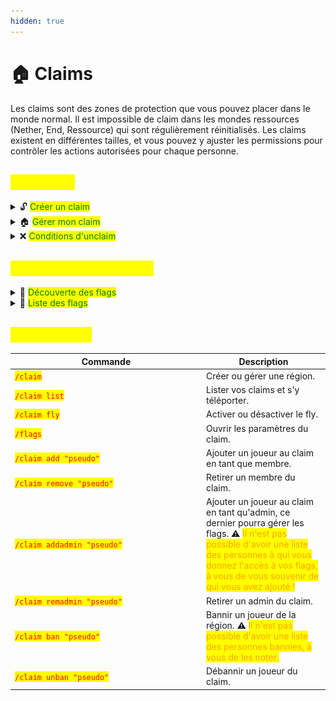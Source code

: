 ```yaml
---
hidden: true
---
```


# 🏠 Claims

Les claims sont des zones de protection que vous pouvez placer dans le monde normal. Il est impossible de claim dans les mondes ressources (Nether, End, Ressource) qui sont régulièrement réinitialisés. Les claims existent en différentes tailles, et vous pouvez y ajuster les permissions pour contrôler les actions autorisées pour chaque personne.



## <mark style="color:yellow;">Utilisation</mark>

<details>

<summary><span data-gb-custom-inline data-tag="emoji" data-code="1f513">🔓</span> <mark style="color:green;">Créer un claim</mark></summary>

Pour ouvrir l'interface de création du claim, tapez la commande <mark style="color:red;">`/claim`</mark>.

<img src="../../.gitbook/assets/image (22).png" alt="" data-size="original">



* <mark style="color:yellow;">Haches</mark> : Elles indiquent les différentes tailles de claim disponibles (en blocs) : 10x10, 25x25, 50x50, 100x100.
* <mark style="color:yellow;">Pinceau</mark> : Permet de créer un claim personnalisé, avec une taille maximale de 200x200 blocs. Vous définissez la largeur (axe X) et la longueur (axe Z). _<mark style="color:red;">Notez que la prévisualisation du claim personnalisé ne fonctionne que pour les claims carrés.</mark>_

Une fois la taille choisie, vous aurez ensuite la prévisualisation du claim : des barrières invisibles montrent les futures bordures du claim. _À noter que la prévisualisation du claim montre 1 bloc virtuel en plus au niveau du nord et de l'ouest, qui ne sera pas présent quand le claim existera._ Pour confirmer la création du claim, il suffit maintenant de sneak/vous accroupir et de valider dans le menu qui s'ouvre.



:bulb: Le claim se créera autour de vous : vous devez donc vous placer au centre du claim que vous voulez créer.

:warning: <mark style="background-color:red;">Avant de claim, assurez-vous qu'il n'y a personne dans un rayon de 150 blocs autour de vous, ou obtenez l'accord des voisins.</mark>

</details>

<details>

<summary><span data-gb-custom-inline data-tag="emoji" data-code="1f3e0">🏠</span> <mark style="color:green;">Gérer mon claim</mark></summary>

Pour gérer une région, vous devrez taper la commande <mark style="color:red;">`/claim`</mark> en étant à l'intérieur de celle-ci. Le menu suivant vous sera alors ouvert :&#x20;

![](<../../.gitbook/assets/image (15).png>)



* <mark style="color:yellow;">Livre</mark> : Liste toutes les commandes relatives aux claims.
* <mark style="color:yellow;">Barrière</mark> : Affiche les bordures du claim.
* <mark style="color:yellow;">Totem</mark> : Gère les membres du claim.
* <mark style="color:yellow;">Lit vert</mark> : Liste vos régions et permet de vous y téléporter.
* <mark style="color:yellow;">Comparateur</mark> : Permet de paramétrer votre claim.
* <mark style="color:yellow;">Tnt</mark> : Supprime le claim avec un remboursement de la moitié du prix de création.
* <mark style="color:yellow;">Plume</mark> : Option exclusive aux Astralis permettant l'activation du vol dans le claim.

💡La commande <mark style="color:red;">`/claim transfer "NouveauPseudo"`</mark>vous permet de transférer une région vers un nouveau propriétaire.

</details>

<details>

<summary><span data-gb-custom-inline data-tag="emoji" data-code="274c">❌</span> <mark style="color:green;">Conditions d'unclaim</mark></summary>

Si vous souhaitez demander l'unclaim d'une zone qui ne vous appartient pas, vous pouvez créer un ticket sur le Discord en respectant certaines conditions.



#### Conditions d'unclaim :

* Si et seulement si le claim est **totalement vide** : 3 mois d'inactivité du propriétaire et des membres ajoutés.
* Sinon : 1 an d'inactivité du propriétaire et des membres ajoutés.

#### Règles d'unclaim :&#x20;

* Limitation à 1 unclaim par semaine.
* Le claim doit gêner votre progression. Les demandes d'unclaim ne sont pas destinées à faciliter le pillage de bases.



:warning: _<mark style="color:red;">Seule l'équipe d'Astralya est habilitée à juger si une demande d'unclaim est justifiée ou non. Si votre demande est refusée, il est inutile de la contester.</mark>_

</details>



## <mark style="color:yellow;">Paramètres d'un claim</mark>

<details>

<summary><span data-gb-custom-inline data-tag="emoji" data-code="1f3c1">🏁</span> <mark style="color:green;">Découverte des flags</mark></summary>

Vous pouvez acheter des flags pour personnaliser les autorisations dans votre claim. Pour ce faire, utilisez la commande simplement <mark style="color:red;">`/flags`</mark>. Les flags non achetés sont symbolisés par un cadenas, et il suffit de cliquer dessus pour les débloquer.

![](<../../.gitbook/assets/image (16).png>)



Les flags peuvent être <mark style="color:green;">autorisés</mark> ou <mark style="color:red;">refusés</mark> par un simple <mark style="color:green;">clic gauche</mark> ou <mark style="color:red;">droit</mark>. La position neutre correspond au réglage par défaut, similaire à celui hors-claim. À noter que les flags qui concernent l'accès aux coffres, portes, leviers, interactions, piétinement des cultures, ainsi que l'accès au /home et /top, affecteront tous les joueurs, même ceux qui ne sont pas ajoutés au claim. Cela signifie qu'ils pourront interagir dans votre claim une fois ces flags modifiés.



Vous ne vous souvenez plus du statut d'un flag ? Faites simplement un <mark style="color:yellow;">**Shift + Clic droit**</mark> sur l'icône correspondante dans le menu pour vérifier son statut.

![](<../../.gitbook/assets/image (17).png>)



:bulb: À noter que les flags ne sont pas synchronisés entre vos claims, vous pouvez donc avoir une région où l'utilisation des véhicules est autorisée, tandis qu'une autre où cette action est bloquée.

</details>

<details>

<summary><span data-gb-custom-inline data-tag="emoji" data-code="1f4dc">📜</span> <mark style="color:green;">Liste des flags</mark></summary>

* PvP : <mark style="color:red;">**merci de prévenir les joueurs si le pvp est activé dans le claim, sinon ce sera considéré comme un kill hors-zone pvp et sera bannissable. Voir**</mark> [reglement-en-jeu.md](../../informations/reglement-en-jeu.md "mention")
* Accès des coffres
* Téléportation des fruits de chorus
* Utilisations des enderpearls
* Utiliser des véhicules
* Casser des véhicules
* Placer des véhicules
* Apparition des entités : si ce flag est désactivé, aucun mob ne pourra spawn dans la région, que ce soit des mobs agressifs ou passifs ou que ce soit un spawn via des oeufs, seaux... Par contre les mobs peuvent entrer dans la région s'ils viennent de l'extérieur.
* Utilisation des TNT
* Explosion des creepers
* Apparition des phantoms : attention, ils peuvent toujours spawn sur les bordures de votre claim
* Grief des endermans
* Propagation du feu
* Utilisation des portes, leviers
* Dégâts des withers
* Message d'entrée : message dans le tchat, il doit respecter le [reglement-en-jeu.md](../../informations/reglement-en-jeu.md "mention")
* Message de sortie : message dans le tchat, il doit respecter le [reglement-en-jeu.md](../../informations/reglement-en-jeu.md "mention")
* Croissance des lianes : concerne aussi les blocs qui changent de nature comme l'oxydation du cuivre
* Formation de la neige
* Fonte de la neige
* Formation de la glace
* Fonte de la glace
* Taper des mobs passifs
* Placer des blocs : s'il est activé, tous les joueurs peuvent poser, même ceux non-add
* Casser des blocs : s'il est activé, tous les joueurs peuvent casser, même ceux non-add
* Ramasser les items
* Jeter les items
* Utiliser les élytres
* Titre d'entrée : message au milieu de l'écran, il doit respecter le [reglement-en-jeu.md](../../informations/reglement-en-jeu.md "mention")
* Titre de sortie : message au milieu de l'écran, il doit respecter le [reglement-en-jeu.md](../../informations/reglement-en-jeu.md "mention")
* Utilisation des enclumes
* Dormir
* Piétinement des cultures
* Interactions : leviers, portes, animaux...

</details>



## <mark style="color:yellow;">Commandes</mark>

<table><thead><tr><th width="292">Commande</th><th>Description</th></tr></thead><tbody><tr><td><mark style="color:red;"><code>/claim</code></mark></td><td>Créer ou gérer une région.</td></tr><tr><td><mark style="color:red;"><code>/claim list</code></mark></td><td>Lister vos claims et s'y téléporter.</td></tr><tr><td><mark style="color:red;"><code>/claim fly</code></mark></td><td>Activer ou désactiver le fly.</td></tr><tr><td><mark style="color:red;"><code>/flags</code></mark></td><td>Ouvrir les paramètres du claim.</td></tr><tr><td><mark style="color:red;"><code>/claim add "pseudo"</code></mark></td><td>Ajouter un joueur au claim en tant que membre.</td></tr><tr><td><mark style="color:red;"><code>/claim remove "pseudo"</code></mark></td><td>Retirer un membre du claim.</td></tr><tr><td><mark style="color:red;"><code>/claim addadmin "pseudo"</code></mark></td><td>Ajouter un joueur au claim en tant qu'admin, ce dernier pourra gérer les flags. <span data-gb-custom-inline data-tag="emoji" data-code="26a0">⚠️</span> <mark style="color:orange;">Il n'est pas possible d'avoir une liste des personnes à qui vous donnez l'accès à vos flags, à vous de vous souvenir de qui vous avez ajouté !</mark></td></tr><tr><td><mark style="color:red;"><code>/claim remadmin "pseudo"</code></mark></td><td>Retirer un admin du claim.</td></tr><tr><td><mark style="color:red;"><code>/claim ban "pseudo"</code></mark></td><td>Bannir un joueur de la région. <span data-gb-custom-inline data-tag="emoji" data-code="26a0">⚠️</span> <mark style="color:orange;">Il n'est pas possible d'avoir une liste des personnes bannies, à vous de les noter.</mark></td></tr><tr><td><mark style="color:red;"><code>/claim unban "pseudo"</code></mark></td><td>Débannir un joueur du claim.</td></tr></tbody></table>

